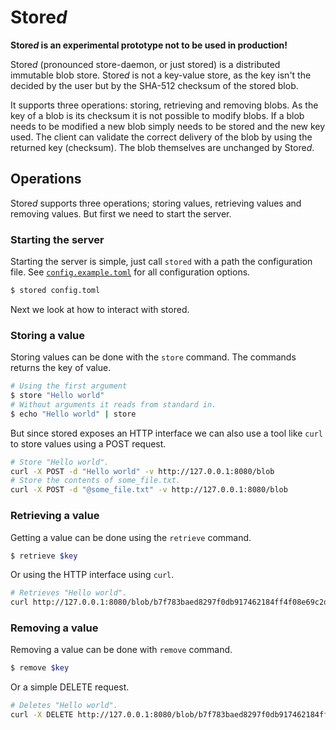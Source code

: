 # Store*d*

**Store*d* is an experimental prototype not to be used in production!**

Store*d* (pronounced store-daemon, or just stored) is a distributed immutable
blob store. Store*d* is not a key-value store, as the key isn't the decided by the
user but by the SHA-512 checksum of the stored blob.

It supports three operations: storing, retrieving and removing blobs. As the key
of a blob is its checksum it is not possible to modify blobs. If a blob needs to
be modified a new blob simply needs to be stored and the new key used. The
client can validate the correct delivery of the blob by using the returned key
(checksum). The blob themselves are unchanged by Store*d*.


## Operations

Store*d* supports three operations; storing values, retrieving values and removing
values. But first we need to start the server.


### Starting the server

Starting the server is simple, just call `stored` with a path the configuration
file. See [`config.example.toml`] for all configuration options.

[`config.example.toml`]: ./config.example.toml

```bash
$ stored config.toml
```

Next we look at how to interact with stored.


### Storing a value

Storing values can be done with the `store` command. The commands returns the
key of value.


```bash
# Using the first argument
$ store "Hello world"
# Without arguments it reads from standard in.
$ echo "Hello world" | store
```

But since stored exposes an HTTP interface we can also use a tool like `curl` to
store values using a POST request.

```bash
# Store "Hello world".
curl -X POST -d "Hello world" -v http://127.0.0.1:8080/blob
# Store the contents of some_file.txt.
curl -X POST -d "@some_file.txt" -v http://127.0.0.1:8080/blob
```


### Retrieving a value

Getting a value can be done using the `retrieve` command.

```bash
$ retrieve $key
```

Or using the HTTP interface using `curl`.

```bash
# Retrieves "Hello world".
curl http://127.0.0.1:8080/blob/b7f783baed8297f0db917462184ff4f08e69c2d5e5f79a942600f9725f58ce1f29c18139bf80b06c0fff2bdd34738452ecf40c488c22a7e3d80cdf6f9c1c0d47
```


### Removing a value

Removing a value can be done with `remove` command.

```bash
$ remove $key
```

Or a simple DELETE request.

```bash
# Deletes "Hello world".
curl -X DELETE http://127.0.0.1:8080/blob/b7f783baed8297f0db917462184ff4f08e69c2d5e5f79a942600f9725f58ce1f29c18139bf80b06c0fff2bdd34738452ecf40c488c22a7e3d80cdf6f9c1c0d47
```
